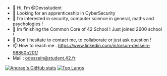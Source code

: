 - 👋 Hi, I’m @Devsstudent
- 👀 Looking for an apprenticeship in CyberSecurity
- 👀 I’m interested in security, computer science in general, maths and psychologies !
- 🌱 Im finishing the Common Core of 42 School !  Just joined 2600 school !
- 💞️ Don't hesitate to contact me, to collaborate or just ask question !
- 📫 How to reach me . https://www.linkedin.com/in/orson-dessein-98850b201/
- Mail : odessein@student.42.fr

<!---
Devsstudent/Devsstudent is a ✨ special ✨ repository because its `README.md` (this file) appears on your GitHub profile.
You can click the Preview link to take a look at your changes.
--->
[![Anurag's GitHub stats](https://github-readme-stats.vercel.app/api?username=Devsstudent)](https://github.com/anuraghazra/github-readme-stats)
[![Top Langs](https://github-readme-stats.vercel.app/api/top-langs/?username=Devsstudent)](https://github.com/anuraghazra/github-readme-stats)
